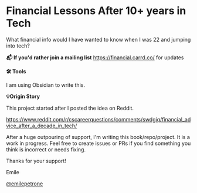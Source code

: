 # Financial Lessons After 10+ years in Tech
What financial info would I have wanted to know when I was 22 and jumping into tech?


**📬 If you'd rather join a mailing list** https://financial.carrd.co/ for updates

**🛠️ Tools**

I am using Obsidian to write this. 

**💡Origin Story**

This project started after I posted the idea on Reddit. 

https://www.reddit.com/r/cscareerquestions/comments/swdgiq/financial_advice_after_a_decade_in_tech/

After a huge outpouring of support, I'm writing this book/repo/project. It is a work in progress. Feel free to create issues or PRs if you find something you think is incorrect or needs fixing. 

Thanks for your support!

Emile 

[@emilepetrone](https://www.twitter.com/emilepetrone)

